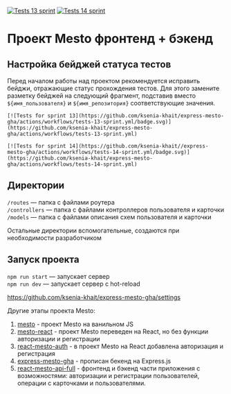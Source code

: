 [![Tests 13 sprint](https://github.com/ksenia-khait/express-mesto-gha/actions/workflows/tests-13-sprint.yml/badge.svg)](https://github.com/ksenia-khait/express-mesto-gha/actions/workflows/tests-13-sprint.yml) 
[![Tests 14 sprint](https://github.com/ksenia-khait/express-mesto-gha/actions/workflows/tests-14-sprint.yml/badge.svg?branch=main)](https://github.com/ksenia-khait/express-mesto-gha/actions/workflows/tests-14-sprint.yml)
# Проект Mesto фронтенд + бэкенд

## Настройка бейджей статуса тестов
Перед началом работы над проектом рекомендуется исправить бейджи, отражающие статус прохождения тестов.
Для этого замените разметку бейджей на следующий фрагмент, подставив вместо `${имя_пользователя}` и `${имя_репозитория}` соответствующие значения.

```
[![Tests for sprint 13](https://github.com/ksenia-khait/express-mesto-gha/actions/workflows/tests-13-sprint.yml/badge.svg)](https://github.com/ksenia-khait/express-mesto-gha/actions/workflows/tests-13-sprint.yml) 

[![Tests for sprint 14](https://github.com/ksenia-khait//express-mesto-gha/actions/workflows/tests-14-sprint.yml/badge.svg)](https://github.com/ksenia-khait/express-mesto-gha/actions/workflows/tests-14-sprint.yml)
```


## Директории

`/routes` — папка с файлами роутера  
`/controllers` — папка с файлами контроллеров пользователя и карточки   
`/models` — папка с файлами описания схем пользователя и карточки  
  
Остальные директории вспомогательные, создаются при необходимости разработчиком

## Запуск проекта

`npm run start` — запускает сервер   
`npm run dev` — запускает сервер с hot-reload

https://github.com/ksenia-khait/express-mesto-gha/settings

Другие этапы проекта Mesto:
1. [mesto](https://github.com/ksenia-khait/mesto) - проект Mesto на ванильном JS
2. [mesto-react](https://github.com/ksenia-khait/mesto-react) - проект Mesto переведен на React, но без функции авторизации и регистрации
3. [react-mesto-auth](https://github.com/ksenia-khait/react-mesto-auth) - в проект Mesto на React добавлена авторизация и регистрация
4. [express-mesto-gha](https://github.com/ksenia-khait/express-mesto-gha) - прописан бекенд на Express.js 
5. [react-mesto-api-full](https://github.com/ksenia-khait/react-mesto-api-full) - фронтенд и бэкенд части приложения с возможностями: авторизации и регистрации пользователей, операции с карточками и пользователями. 
